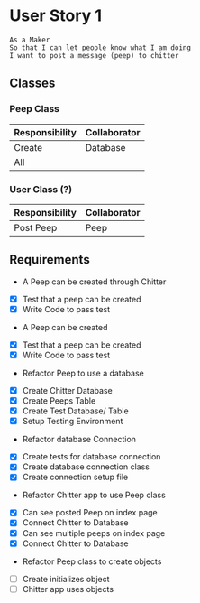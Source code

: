 # User Story 1

```
As a Maker
So that I can let people know what I am doing  
I want to post a message (peep) to chitter
```

## Classes

### Peep Class

| Responsibility | Collaborator |
|----------------|--------------|
| Create         | Database     |
| All            |              |

### User Class (?)

| Responsibility | Collaborator |
|----------------|--------------|
| Post Peep      | Peep         |


## Requirements

*  A Peep can be created through Chitter 
  - [X] Test that a peep can be created
  - [X] Write Code to pass test 

*  A Peep can be created
  - [X] Test that a peep can be created
  - [X] Write Code to pass test 

*  Refactor Peep to use a database
  - [X] Create Chitter Database
  - [X] Create Peeps Table
  - [X] Create Test Database/ Table
  - [X] Setup Testing Environment

*  Refactor database Connection
  - [X] Create tests for database connection
  - [X] Create database connection class
  - [X] Create connection setup file

*  Refactor Chitter app to use Peep class
  - [X] Can see posted Peep on index page
  - [X] Connect Chitter to Database
  - [X] Can see multiple peeps on index page
  - [X] Connect Chitter to Database

*  Refactor Peep class to create objects
  - [ ] Create initializes object
  - [ ] Chitter app uses objects
